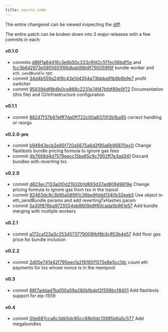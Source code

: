 ```yaml
---
title: source code
---
```


The entire changeset can be viewed inspecting the [diff](https://github.com/ethereum/go-ethereum/compare/master...flashbots:master).

The entire patch can be broken down into 3 major releases with a few commits in each:

#### v0.1.0

- commits [d86f1a64416c3e6b50c333c6fd2c5f7ec58bdf5e](https://github.com/flashbots/mev-geth/commit/d86f1a64416c3e6b50c333c6fd2c5f7ec58bdf5e) and [fcc3b6d2973e5905651f66dbab99b9f790059f6f](https://github.com/flashbots/mev-geth/commit/fcc3b6d2973e5905651f66dbab99b9f790059f6f) bundle worker and `eth_sendBundle` rpc
- commit [34d4b559a24f8c43e1d4354a73bbba91b6b6b9e7](https://github.com/flashbots/mev-geth/commit/34d4b559a24f8c43e1d4354a73bbba91b6b6b9e7) profit switcher
- commit [959394df8b6b0ce868c2231e74f47bfdf89e0f72](https://github.com/flashbots/mev-geth/commit/959394df8b6b0ce868c2231e74f47bfdf89e0f72) Documentation (this file) and CI/infrastructure configuration

#### v0.1.1

- commit [88247f37b97efff7da0ff722c00a8370f2b1ba95](https://github.com/flashbots/mev-geth/commit/88247f37b97efff7da0ff722c00a8370f2b1ba95) correct handling or reorgs

#### v0.2.0-pre

- commit [b94943ecb2e85f720a5675a6d2f95a6b96870ec0](https://github.com/flashbots/mev-geth/commit/b94943ecb2e85f720a5675a6d2f95a6b96870ec0) Change flashbots bundle pricing formula to ignore gas fees
- commit [4b7668d4d7579eecc15be65c9c7902ff7e3ad341](https://github.com/flashbots/mev-geth/commit/4b7668d4d7579eecc15be65c9c7902ff7e3ad341) Discard bundles with reverting txs

#### v0.2.0

- commit [d823ec7133a0f0d21932b1d893d37ad80949819e](https://github.com/flashbots/mev-geth/commit/d823ec7133a0f0d21932b1d893d37ad80949819e) Change pricing formula to ignore gas from txs in the txpool
- commit [92463dc9c3b95a58991c36be9fddd1340b32eeb5](https://github.com/flashbots/mev-geth/commit/92463dc9c3b95a58991c36be9fddd1340b32eeb5) Use object in eth_sendBundle params and add revertingTxHashes param
- commit [5a30f876ba9725554eb8609e8f60cada5b961e57](https://github.com/flashbots/mev-geth/commit/5a30f876ba9725554eb8609e8f60cada5b961e57) Add bundle merging with multiple workers

#### v0.2.1

- commit [a172ca123a3c2534573779008fbf8b3c853b4e57](https://github.com/flashbots/mev-geth/commit/a172ca123a3c2534573779008fbf8b3c853b4e57) Add floor gas price for bundle inclusion

#### v0.2.2

- commit [2d05e741d42f795eecfa2f8185f1575e8e5cc1dc](https://github.com/flashbots/mev-geth/commit/2d05e741d42f795eecfa2f8185f1575e8e5cc1dc) count eth payments for txs whose nonce is in the mempool

#### v0.3

- commit [68f7addad7ba100a59a280bfbdef2f556bcf8401](https://github.com/flashbots/mev-geth/commit/68f7addad7ba100a59a280bfbdef2f556bcf8401) Add flashbots support for eip-1559

#### v0.4

- commit [00e687cca6c3db5dc85cc88b0dc13985b6a5c577](https://github.com/flashbots/mev-geth/commit/00e687cca6c3db5dc85cc88b0dc13985b6a5c577) Add megabundles